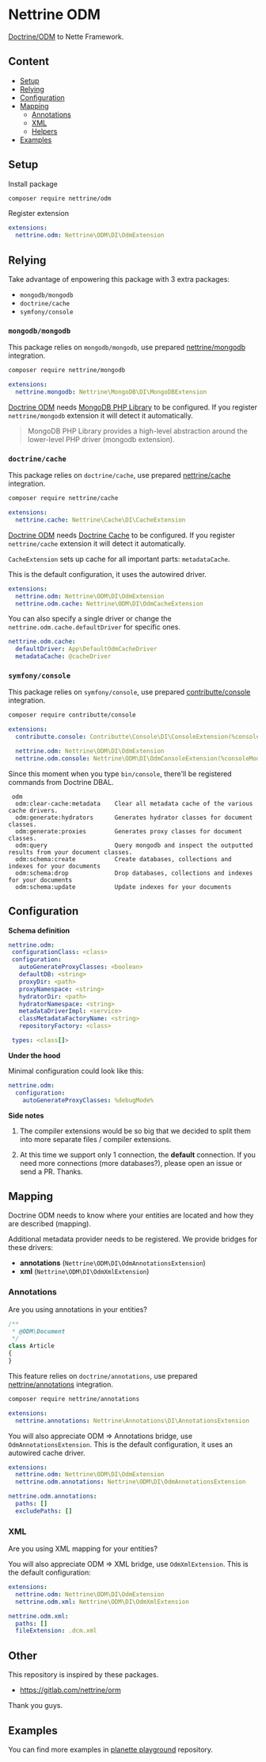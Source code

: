 # Nettrine ODM

[Doctrine/ODM](https://www.doctrine-project.org/projects/doctrine-mongodb-odm) to Nette Framework.


## Content
- [Setup](#setup)
- [Relying](#relying)
- [Configuration](#configuration)
- [Mapping](#mapping)
  - [Annotations](#annotations)
  - [XML](#xml)
  - [Helpers](#helpers)
- [Examples](#examples)


## Setup

Install package

```bash
composer require nettrine/odm
```

Register extension

```yaml
extensions:
  nettrine.odm: Nettrine\ODM\DI\OdmExtension
```


## Relying

Take advantage of enpowering this package with 3 extra packages:

- `mongodb/mongodb`
- `doctrine/cache`
- `symfony/console`


### `mongodb/mongodb`

This package relies on `mongodb/mongodb`, use prepared [nettrine/mongodb](https://github.com/nettrine/mongodb) integration.

```bash
composer require nettrine/mongodb
```

```yaml
extensions:
  nettrine.mongodb: Nettrine\MongoDB\DI\MongoDBExtension
```

[Doctrine ODM](https://www.doctrine-project.org/projects/doctrine-mongodb-odm) needs [MongoDB PHP Library](https://github.com/mongodb/mongo-php-library) to be configured. If you register `nettrine/mongodb` extension it will detect it automatically.

> MongoDB PHP Library provides a high-level abstraction around the lower-level PHP driver (mongodb extension).


### `doctrine/cache`

This package relies on `doctrine/cache`, use prepared [nettrine/cache](https://github.com/nettrine/cache) integration.

```bash
composer require nettrine/cache
```

```yaml
extensions:
  nettrine.cache: Nettrine\Cache\DI\CacheExtension
```

[Doctrine ODM](https://www.doctrine-project.org/projects/doctrine-mongodb-odm) needs [Doctrine Cache](https://www.doctrine-project.org/projects/cache.html) to be configured. If you register `nettrine/cache` extension it will detect it automatically.

`CacheExtension` sets up cache for all important parts: `metadataCache`.

This is the default configuration, it uses the autowired driver.

```yaml
extensions:
  nettrine.odm: Nettrine\ODM\DI\OdmExtension
  nettrine.odm.cache: Nettrine\ODM\DI\OdmCacheExtension
```

You can also specify a single driver or change the `nettrine.odm.cache.defaultDriver` for specific ones.

```yaml
nettrine.odm.cache:
  defaultDriver: App\DefaultOdmCacheDriver
  metadataCache: @cacheDriver
```

### `symfony/console`

This package relies on `symfony/console`, use prepared [contributte/console](https://github.com/contributte/console) integration.

```bash
composer require contributte/console
```

```yaml
extensions:
  contributte.console: Contributte\Console\DI\ConsoleExtension(%consoleMode%)

  nettrine.odm: Nettrine\ODM\DI\OdmExtension
  nettrine.odm.console: Nettrine\ODM\DI\OdmConsoleExtension(%consoleMode%)
```

Since this moment when you type `bin/console`, there'll be registered commands from Doctrine DBAL.

```terminal
 odm
  odm:clear-cache:metadata    Clear all metadata cache of the various cache drivers.
  odm:generate:hydrators      Generates hydrator classes for document classes.
  odm:generate:proxies        Generates proxy classes for document classes.
  odm:query                   Query mongodb and inspect the outputted results from your document classes.
  odm:schema:create           Create databases, collections and indexes for your documents
  odm:schema:drop             Drop databases, collections and indexes for your documents
  odm:schema:update           Update indexes for your documents
```

## Configuration

**Schema definition**

 ```yaml
nettrine.odm:
  configurationClass: <class>
  configuration:
    autoGenerateProxyClasses: <boolean>
    defaultDB: <string>
    proxyDir: <path>
    proxyNamespace: <string>
    hydratorDir: <path>
    hydratorNamespace: <string>
    metadataDriverImpl: <service>
    classMetadataFactoryName: <string>
    repositoryFactory: <class>

  types: <class[]>
```

**Under the hood**

Minimal configuration could look like this:

```yaml
nettrine.odm:
  configuration:
    autoGenerateProxyClasses: %debugMode%
```

**Side notes**

1. The compiler extensions would be so big that we decided to split them into more separate files / compiler extensions.

2. At this time we support only 1 connection, the **default** connection. If you need more connections (more databases?), please open an issue or send a PR. Thanks.


## Mapping

Doctrine ODM needs to know where your entities are located and how they are described (mapping).

Additional metadata provider needs to be registered. We provide bridges for these drivers:

- **annotations** (`Nettrine\ODM\DI\OdmAnnotationsExtension`)
- **xml** (`Nettrine\ODM\DI\OdmXmlExtension`)


### Annotations

Are you using annotations in your entities?

```php
/**
 * @ODM\Document
 */
class Article
{
}
```

This feature relies on `doctrine/annotations`, use prepared [nettrine/annotations](https://github.com/nettrine/annotations) integration.

```bash
composer require nettrine/annotations
```

```yaml
extensions:
  nettrine.annotations: Nettrine\Annotations\DI\AnnotationsExtension
```

You will also appreciate ODM => Annotations bridge, use `OdmAnnotationsExtension`. This is the default configuration, it uses an autowired cache driver.

```yaml
extensions:
  nettrine.odm: Nettrine\ODM\DI\OdmExtension
  nettrine.odm.annotations: Nettrine\ODM\DI\OdmAnnotationsExtension

nettrine.odm.annotations:
  paths: []
  excludePaths: []
```

### XML

Are you using XML mapping for your entities?

You will also appreciate ODM => XML bridge, use `OdmXmlExtension`. This is the default configuration:

```yaml
extensions:
  nettrine.odm: Nettrine\ODM\DI\OdmExtension
  nettrine.odm.xml: Nettrine\ODM\DI\OdmXmlExtension

nettrine.odm.xml:
  paths: []
  fileExtension: .dcm.xml
```

## Other

This repository is inspired by these packages.

- https://gitlab.com/nettrine/orm

Thank you guys.


## Examples

You can find more examples in [planette playground](https://github.com/planette/playground) repository.

